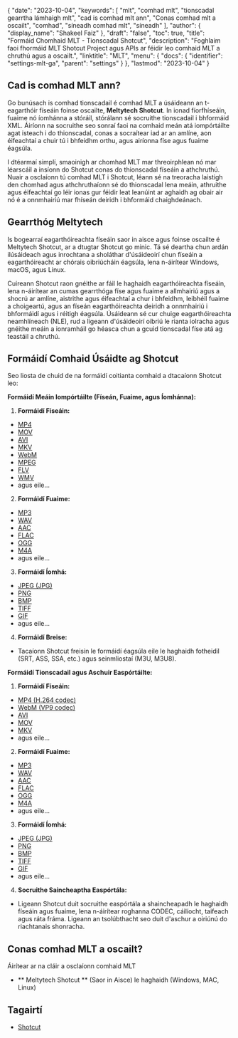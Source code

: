{
  "date": "2023-10-04",
  "keywords": [
"mlt",
"comhad mlt",
"tionscadal gearrtha lámhaigh mlt",
"cad is comhad mlt ann",
"Conas comhad mlt a oscailt",
"comhad",
"síneadh comhad mlt",
"síneadh"
],
  "author": {
    "display_name": "Shakeel Faiz"
},
  "draft": "false",
  "toc": true,
  "title": "Formáid Chomhaid MLT - Tionscadal Shotcut",
  "description": "Foghlaim faoi fhormáid MLT Shotcut Project agus APIs ar féidir leo comhaid MLT a chruthú agus a oscailt.",
  "linktitle": "MLT",
  "menu": {
    "docs": {
      "identifier": "settings-mlt-ga",
      "parent": "settings"
}
},
  "lastmod": "2023-10-04"
}

## Cad is comhad MLT ann?

Go bunúsach is comhad tionscadail é comhad MLT a úsáideann an t-eagarthóir físeáin foinse oscailte, **Meltytech Shotcut**. In ionad fíorfhíseáin, fuaime nó íomhánna a stóráil, stórálann sé socruithe tionscadail i bhformáid XML. Áiríonn na socruithe seo sonraí faoi na comhaid meán atá iompórtáilte agat isteach i do thionscadal, conas a socraítear iad ar an amlíne, aon éifeachtaí a chuir tú i bhfeidhm orthu, agus airíonna físe agus fuaime éagsúla.

I dtéarmaí simplí, smaoinigh ar chomhad MLT mar threoirphlean nó mar léarscáil a insíonn do Shotcut conas do thionscadal físeáin a athchruthú. Nuair a osclaíonn tú comhad MLT i Shotcut, léann sé na treoracha laistigh den chomhad agus athchruthaíonn sé do thionscadal lena meáin, athruithe agus éifeachtaí go léir ionas gur féidir leat leanúint ar aghaidh ag obair air nó é a onnmhairiú mar fhíseán deiridh i bhformáid chaighdeánach.

## Gearrthóg Meltytech

Is bogearraí eagarthóireachta físeáin saor in aisce agus foinse oscailte é Meltytech Shotcut, ar a dtugtar Shotcut go minic. Tá sé deartha chun ardán ilúsáideach agus inrochtana a sholáthar d'úsáideoirí chun físeáin a eagarthóireacht ar chórais oibriúcháin éagsúla, lena n-áirítear Windows, macOS, agus Linux.

Cuireann Shotcut raon gnéithe ar fáil le haghaidh eagarthóireachta físeáin, lena n-áirítear an cumas gearrthóga físe agus fuaime a allmhairiú agus a shocrú ar amlíne, aistrithe agus éifeachtaí a chur i bhfeidhm, leibhéil fuaime a choigeartú, agus an físeán eagarthóireachta deiridh a onnmhairiú i bhformáidí agus i réitigh éagsúla. Úsáideann sé cur chuige eagarthóireachta neamhlíneach (NLE), rud a ligeann d'úsáideoirí oibriú le rianta iolracha agus gnéithe meáin a ionramháil go héasca chun a gcuid tionscadal físe atá ag teastáil a chruthú.

## Formáidí Comhaid Úsáidte ag Shotcut

Seo liosta de chuid de na formáidí coitianta comhaid a dtacaíonn Shotcut leo:

**Formáidí Meáin Iompórtáilte (Físeán, Fuaime, agus Íomhánna):**

1.  **Formáidí Físeáin:**
    
- [MP4](/video/mp4/)
- [MOV](/video/mov/)
- [AVI](/video/avi/)
- [MKV](/video/mkv/)
- [WebM](/video/webm/)
- [MPEG](/video/mpeg/)
- [FLV](/video/flv/)
- [WMV](/video/wmv/)
- agus eile...
2.  **Formáidí Fuaime:**
    
- [MP3](/audio/mp3/)
- [WAV](/audio/wav/)
- [AAC](/audio/aac/)
- [FLAC](/audio/flac/)
- [OGG](/audio/ogg/)
- [M4A](/audio/m4a/)
- agus eile...
3.  **Formáidí Íomhá:**
    
- [JPEG (JPG)](/image/jpeg/)
- [PNG](/image/png/)
- [BMP](/image/bmp/)
- [TIFF](/image/tiff/)
- [GIF](/image/gif/)
- agus eile...
4.  **Formáidí Breise:**
    
- Tacaíonn Shotcut freisin le formáidí éagsúla eile le haghaidh fotheidil (SRT, ASS, SSA, etc.) agus seinmliostaí (M3U, M3U8).

**Formáidí Tionscadail agus Aschuir Easpórtáilte:**

1.  **Formáidí Físeáin:**
    
- [MP4 (H.264 codec)](/video/mp4/)
- [WebM (VP9 codec)](/video/webm/)
- [AVI](/video/avi/)
- [MOV](/video/mov/)
- [MKV](/video/mkv/)
- agus eile...
2.  **Formáidí Fuaime:**
    
- [MP3](/audio/mp3/)
- [WAV](/audio/wav/)
- [AAC](/audio/aac/)
- [FLAC](/audio/flac/)
- [OGG](/audio/ogg/)
- [M4A](/audio/m4a/)
- agus eile...
3.  **Formáidí Íomhá:**
    
- [JPEG (JPG)](/image/jpeg/)
- [PNG](/image/png/)
- [BMP](/image/bmp/)
- [TIFF](/image/tiff/)
- [GIF](/image/gif/)
- agus eile...
4.  **Socruithe Saincheaptha Easpórtála:**
    
- Ligeann Shotcut duit socruithe easpórtála a shaincheapadh le haghaidh físeáin agus fuaime, lena n-áirítear roghanna CODEC, cáilíocht, taifeach agus ráta fráma. Ligeann an tsolúbthacht seo duit d'aschur a oiriúnú do riachtanais shonracha.

## Conas comhad MLT a oscailt?

Áirítear ar na cláir a osclaíonn comhaid MLT

- ** Meltytech Shotcut ** (Saor in Aisce) le haghaidh (Windows, MAC, Linux)

## Tagairtí
* [Shotcut](https://en.wikipedia.org/wiki/Shotcut)

